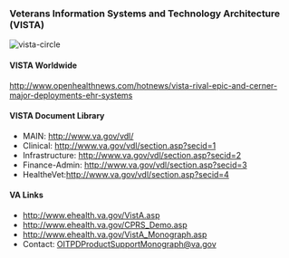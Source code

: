 ### Veterans Information Systems and Technology Architecture (VISTA)


![vista-circle](https://github.com/vistadataproject/documents/blob/master/images/vista-integrated-patient-centric.png)


#### VISTA Worldwide
http://www.openhealthnews.com/hotnews/vista-rival-epic-and-cerner-major-deployments-ehr-systems



#### VISTA Document Library
* MAIN: http://www.va.gov/vdl/
* Clinical: http://www.va.gov/vdl/section.asp?secid=1
* Infrastructure: http://www.va.gov/vdl/section.asp?secid=2
* Finance-Admin: http://www.va.gov/vdl/section.asp?secid=3
* HealtheVet:http://www.va.gov/vdl/section.asp?secid=4


#### VA Links
* http://www.ehealth.va.gov/VistA.asp
* http://www.ehealth.va.gov/CPRS_Demo.asp
* http://www.ehealth.va.gov/VistA_Monograph.asp
* Contact: OITPDProductSupportMonograph@va.gov




